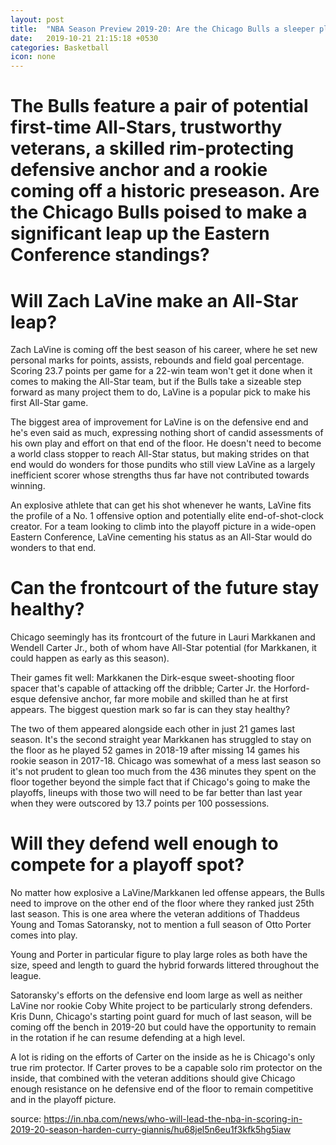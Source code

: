 ```yaml
---
layout: post
title:  "NBA Season Preview 2019-20: Are the Chicago Bulls a sleeper playoff team?"
date:   2019-10-21 21:15:18 +0530
categories: Basketball
icon: none
---
```


# The Bulls feature a pair of potential first-time All-Stars, trustworthy veterans, a skilled rim-protecting defensive anchor and a rookie coming off a historic preseason. Are the Chicago Bulls poised to make a significant leap up the Eastern Conference standings?

# Will Zach LaVine make an All-Star leap?

Zach LaVine is coming off the best season of his career, where he set new personal marks for points, assists, rebounds and field goal percentage. Scoring 23.7 points per game for a 22-win team won't get it done when it comes to making the All-Star team, but if the Bulls take a sizeable step forward as many project them to do, LaVine is a popular pick to make his first All-Star game.

The biggest area of improvement for LaVine is on the defensive end and he's even said as much, expressing nothing short of candid assessments of his own play and effort on that end of the floor. He doesn't need to become a world class stopper to reach All-Star status, but making strides on that end would do wonders for those pundits who still view LaVine as a largely inefficient scorer whose strengths thus far have not contributed towards winning.

An explosive athlete that can get his shot whenever he wants, LaVine fits the profile of a No. 1 offensive option and potentially elite end-of-shot-clock creator. For a team looking to climb into the playoff picture in a wide-open Eastern Conference, LaVine cementing his status as an All-Star would do wonders to that end.

# Can the frontcourt of the future stay healthy?

Chicago seemingly has its frontcourt of the future in Lauri Markkanen and Wendell Carter Jr., both of whom have All-Star potential (for Markkanen, it could happen as early as this season).

Their games fit well: Markkanen the Dirk-esque sweet-shooting floor spacer that's capable of attacking off the dribble; Carter Jr. the Horford-esque defensive anchor, far more mobile and skilled than he at first appears. The biggest question mark so far is can they stay healthy?

The two of them appeared alongside each other in just 21 games last season. It's the second straight year Markkanen has struggled to stay on the floor as he played 52 games in 2018-19 after missing 14 games his rookie season in 2017-18. Chicago was somewhat of a mess last season so it's not prudent to glean too much from the 436 minutes they spent on the floor together beyond the simple fact that if Chicago's going to make the playoffs, lineups with those two will need to be far better than last year when they were outscored by 13.7 points per 100 possessions.

# Will they defend well enough to compete for a playoff spot?

No matter how explosive a LaVine/Markkanen led offense appears, the Bulls need to improve on the other end of the floor where they ranked just 25th last season. This is one area where the veteran additions of Thaddeus Young and Tomas Satoransky, not to mention a full season of Otto Porter comes into play.

Young and Porter in particular figure to play large roles as both have the size, speed and length to guard the hybrid forwards littered throughout the league.

Satoransky's efforts on the defensive end loom large as well as neither LaVine nor rookie Coby White project to be particularly strong defenders. Kris Dunn, Chicago's starting point guard for much of last season, will be coming off the bench in 2019-20 but could have the opportunity to remain in the rotation if he can resume defending at a high level.

A lot is riding on the efforts of Carter on the inside as he is Chicago's only true rim protector. If Carter proves to be a capable solo rim protector on the inside, that combined with the veteran additions should give Chicago enough resistance on he defensive end of the floor to remain competitive and in the playoff picture.

source: https://in.nba.com/news/who-will-lead-the-nba-in-scoring-in-2019-20-season-harden-curry-giannis/hu68jel5n6eu1f3kfk5hg5iaw